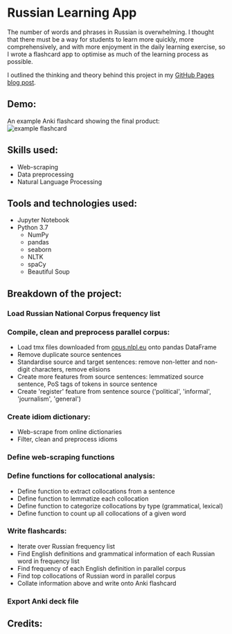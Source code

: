 # Russian Learning App
 
The number of words and phrases in Russian is overwhelming. I thought that there must be a way for students to learn more quickly, more comprehensively, and with more enjoyment in the daily learning exercise, so I wrote a flashcard app to optimise as much of the learning process as possible.

I outlined the thinking and theory behind this project in my [GitHub Pages blog post](https://markdecl.github.io/Optimising-vocab-learning-(with-some-help-from-Python)/).

## Demo:
An example Anki flashcard showing the final product:  
![example flashcard](https://github.com/markdecl/Russian-Vocab-Project/blob/main/User%201%20-%20Anki%2011_27_2020%203_45_11%20PM.png)

## Skills used:
* Web-scraping
* Data preprocessing
* Natural Language Processing

## Tools and technologies used:
* Jupyter Notebook
* Python 3.7
  * NumPy
  * pandas
  * seaborn
  * NLTK
  * spaCy
  * Beautiful Soup

## Breakdown of the project:

### Load Russian National Corpus frequency list

### Compile, clean and preprocess parallel corpus:
* Load tmx files downloaded from [opus.nlpl.eu](opus.nlpl.eu) onto pandas DataFrame
* Remove duplicate source sentences
* Standardise source and target sentences: remove non-letter and non-digit characters, remove elisions
* Create more features from source sentences: lemmatized source sentence, PoS tags of tokens in source sentence
* Create 'register' feature from sentence source ('political', 'informal', 'journalism', 'general')

### Create idiom dictionary:
* Web-scrape from online dictionaries
* Filter, clean and preprocess idioms

### Define web-scraping functions

### Define functions for collocational analysis:
* Define function to extract collocations from a sentence
* Define function to lemmatize each collocation
* Define function to categorize collocations by type (grammatical, lexical) 
* Define function to count up all collocations of a given word

### Write flashcards:
* Iterate over Russian frequency list
* Find English definitions and grammatical information of each Russian word in frequency list
* Find frequency of each English definition in parallel corpus
* Find top collocations of Russian word in parallel corpus
* Collate information above and write onto Anki flashcard

### Export Anki deck file

## Credits:

